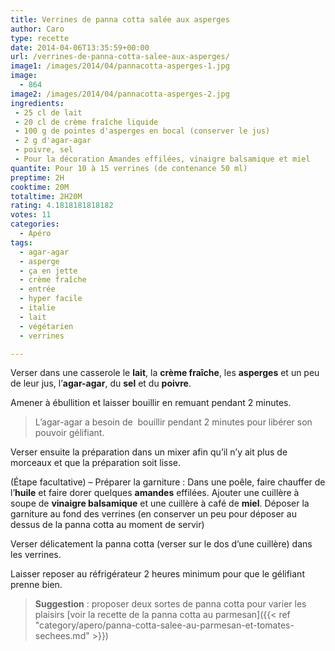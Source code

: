 ```yaml
---
title: Verrines de panna cotta salée aux asperges
author: Caro
type: recette
date: 2014-04-06T13:35:59+00:00
url: /verrines-de-panna-cotta-salee-aux-asperges/
image1: /images/2014/04/pannacotta-asperges-1.jpg
image:
  - 864
image2: /images/2014/04/pannacotta-asperges-2.jpg
ingredients:
 - 25 cl de lait
 - 20 cl de crème fraîche liquide
 - 100 g de pointes d'asperges en bocal (conserver le jus)
 - 2 g d'agar-agar
 - poivre, sel
 - Pour la décoration Amandes effilées, vinaigre balsamique et miel
quantite: Pour 10 à 15 verrines (de contenance 50 ml)
preptime: 2H
cooktime: 20M
totaltime: 2H20M
rating: 4.1818181818182
votes: 11
categories:
  - Apéro
tags:
  - agar-agar
  - asperge
  - ça en jette
  - crème fraîche
  - entrée
  - hyper facile
  - italie
  - lait
  - végétarien
  - verrines

---
```

Verser dans une casserole le **lait**, la **crème fraîche**, les **asperges** et un peu de leur jus, l&rsquo;**agar-agar**, du **sel** et du **poivre**.

Amener à ébullition et laisser bouillir en remuant pendant 2 minutes.

> L&rsquo;agar-agar a besoin de  bouillir pendant 2 minutes pour libérer son pouvoir gélifiant.

Verser ensuite la préparation dans un mixer afin qu&rsquo;il n&rsquo;y ait plus de morceaux et que la préparation soit lisse.

(Étape facultative) &#8211; Préparer la garniture : Dans une poêle, faire chauffer de l&rsquo;**huile** et faire dorer quelques **amandes** effilées. Ajouter une cuillère à soupe de **vinaigre balsamique** et une cuillère à café de **miel**. Déposer la garniture au fond des verrines (en conserver un peu pour déposer au dessus de la panna cotta au moment de servir)

Verser délicatement la panna cotta (verser sur le dos d&rsquo;une cuillère) dans les verrines.

Laisser reposer au réfrigérateur 2 heures minimum pour que le gélifiant prenne bien.

> **Suggestion** : proposer deux sortes de panna cotta pour varier les plaisirs [voir la recette de la panna cotta au parmesan]({{< ref "category/apero/panna-cotta-salee-au-parmesan-et-tomates-sechees.md" >}})
